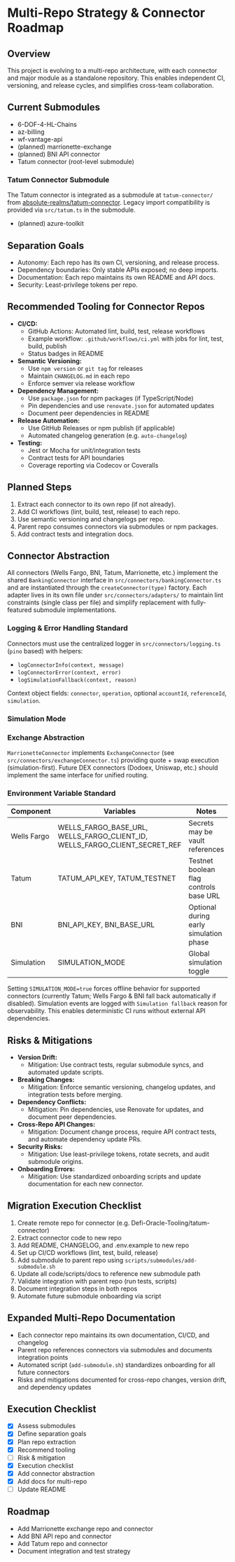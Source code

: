 # Multi-Repo Strategy & Connector Roadmap

## Overview
This project is evolving to a multi-repo architecture, with each connector and major module as a standalone repository. This enables independent CI, versioning, and release cycles, and simplifies cross-team collaboration.

## Current Submodules
- 6-DOF-4-HL-Chains
- az-billing
- wf-vantage-api
- (planned) marrionette-exchange
- (planned) BNI API connector
- Tatum connector (root-level submodule)
### Tatum Connector Submodule

The Tatum connector is integrated as a submodule at `tatum-connector/` from [absolute-realms/tatum-connector](https://github.com/absolute-realms/tatum-connector). Legacy import compatibility is provided via `src/tatum.ts` in the submodule.
 - (planned) azure-toolkit

## Separation Goals
- Autonomy: Each repo has its own CI, versioning, and release process.
- Dependency boundaries: Only stable APIs exposed; no deep imports.
- Documentation: Each repo maintains its own README and API docs.
- Security: Least-privilege tokens per repo.


## Recommended Tooling for Connector Repos

- **CI/CD:**
	- GitHub Actions: Automated lint, build, test, release workflows
	- Example workflow: `.github/workflows/ci.yml` with jobs for lint, test, build, publish
	- Status badges in README
- **Semantic Versioning:**
	- Use `npm version` or `git tag` for releases
	- Maintain `CHANGELOG.md` in each repo
	- Enforce semver via release workflow
- **Dependency Management:**
	- Use `package.json` for npm packages (if TypeScript/Node)
	- Pin dependencies and use `renovate.json` for automated updates
	- Document peer dependencies in README
- **Release Automation:**
	- Use GitHub Releases or npm publish (if applicable)
	- Automated changelog generation (e.g. `auto-changelog`)
- **Testing:**
	- Jest or Mocha for unit/integration tests
	- Contract tests for API boundaries
	- Coverage reporting via Codecov or Coveralls

## Planned Steps
1. Extract each connector to its own repo (if not already).
2. Add CI workflows (lint, build, test, release) to each repo.
3. Use semantic versioning and changelogs per repo.
4. Parent repo consumes connectors via submodules or npm packages.
5. Add contract tests and integration docs.

## Connector Abstraction
All connectors (Wells Fargo, BNI, Tatum, Marrionette, etc.) implement the shared `BankingConnector` interface in `src/connectors/bankingConnector.ts` and are instantiated through the `createConnector(type)` factory. Each adapter lives in its own file under `src/connectors/adapters/` to maintain lint constraints (single class per file) and simplify replacement with fully-featured submodule implementations.

### Logging & Error Handling Standard
Connectors must use the centralized logger in `src/connectors/logging.ts` (`pino` based) with helpers:
* `logConnectorInfo(context, message)`
* `logConnectorError(context, error)`
* `logSimulationFallback(context, reason)`

Context object fields: `connector`, `operation`, optional `accountId`, `referenceId`, `simulation`.

### Simulation Mode
### Exchange Abstraction
`MarrionetteConnector` implements `ExchangeConnector` (see `src/connectors/exchangeConnector.ts`) providing quote + swap execution (simulation-first). Future DEX connectors (Dodoex, Uniswap, etc.) should implement the same interface for unified routing.

### Environment Variable Standard
| Component | Variables | Notes |
|----------|-----------|-------|
| Wells Fargo | WELLS_FARGO_BASE_URL, WELLS_FARGO_CLIENT_ID, WELLS_FARGO_CLIENT_SECRET_REF | Secrets may be vault references |
| Tatum | TATUM_API_KEY, TATUM_TESTNET | Testnet boolean flag controls base URL |
| BNI | BNI_API_KEY, BNI_BASE_URL | Optional during early simulation phase |
| Simulation | SIMULATION_MODE | Global simulation toggle |
Setting `SIMULATION_MODE=true` forces offline behavior for supported connectors (currently Tatum; Wells Fargo & BNI fall back automatically if disabled). Simulation events are logged with `Simulation fallback` reason for observability. This enables deterministic CI runs without external API dependencies.


## Risks & Mitigations

- **Version Drift:**
	- Mitigation: Use contract tests, regular submodule syncs, and automated update scripts.
- **Breaking Changes:**
	- Mitigation: Enforce semantic versioning, changelog updates, and integration tests before merging.
- **Dependency Conflicts:**
	- Mitigation: Pin dependencies, use Renovate for updates, and document peer dependencies.
- **Cross-Repo API Changes:**
	- Mitigation: Document change process, require API contract tests, and automate dependency update PRs.
- **Security Risks:**
	- Mitigation: Use least-privilege tokens, rotate secrets, and audit submodule origins.
- **Onboarding Errors:**
	- Mitigation: Use standardized onboarding scripts and update documentation for each new connector.


## Migration Execution Checklist

1. Create remote repo for connector (e.g. Defi-Oracle-Tooling/tatum-connector)
2. Extract connector code to new repo
3. Add README, CHANGELOG, and .env.example to new repo
4. Set up CI/CD workflows (lint, test, build, release)
5. Add submodule to parent repo using `scripts/submodules/add-submodule.sh`
6. Update all code/scripts/docs to reference new submodule path
7. Validate integration with parent repo (run tests, scripts)
8. Document integration steps in both repos
9. Automate future submodule onboarding via script

## Expanded Multi-Repo Documentation

- Each connector repo maintains its own documentation, CI/CD, and changelog
- Parent repo references connectors via submodules and documents integration points
- Automated script (`add-submodule.sh`) standardizes onboarding for all future connectors
- Risks and mitigations documented for cross-repo changes, version drift, and dependency updates

## Execution Checklist
- [x] Assess submodules
- [x] Define separation goals
- [x] Plan repo extraction
- [x] Recommend tooling
- [ ] Risk & mitigation
- [x] Execution checklist
- [x] Add connector abstraction
- [x] Add docs for multi-repo
- [ ] Update README

## Roadmap
- Add Marrionette exchange repo and connector
- Add BNI API repo and connector
- Add Tatum repo and connector
- Document integration and test strategy
